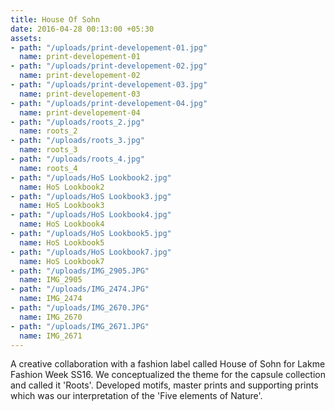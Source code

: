 ```yaml
---
title: House Of Sohn
date: 2016-04-28 00:13:00 +05:30
assets:
- path: "/uploads/print-developement-01.jpg"
  name: print-developement-01
- path: "/uploads/print-developement-02.jpg"
  name: print-developement-02
- path: "/uploads/print-developement-03.jpg"
  name: print-developement-03
- path: "/uploads/print-developement-04.jpg"
  name: print-developement-04
- path: "/uploads/roots_2.jpg"
  name: roots_2
- path: "/uploads/roots_3.jpg"
  name: roots_3
- path: "/uploads/roots_4.jpg"
  name: roots_4
- path: "/uploads/HoS Lookbook2.jpg"
  name: HoS Lookbook2
- path: "/uploads/HoS Lookbook3.jpg"
  name: HoS Lookbook3
- path: "/uploads/HoS Lookbook4.jpg"
  name: HoS Lookbook4
- path: "/uploads/HoS Lookbook5.jpg"
  name: HoS Lookbook5
- path: "/uploads/HoS Lookbook7.jpg"
  name: HoS Lookbook7
- path: "/uploads/IMG_2905.JPG"
  name: IMG_2905
- path: "/uploads/IMG_2474.JPG"
  name: IMG_2474
- path: "/uploads/IMG_2670.JPG"
  name: IMG_2670
- path: "/uploads/IMG_2671.JPG"
  name: IMG_2671
---
```


A creative collaboration with a fashion label called House of Sohn for Lakme Fashion Week SS16. We conceptualized the theme for the capsule collection and called it 'Roots'. Developed motifs, master prints and supporting prints which was our interpretation of the 'Five elements of Nature'.
